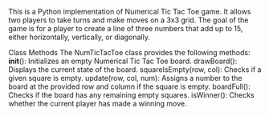 This is a Python implementation of Numerical Tic Tac Toe game. It allows two players to take turns and make moves on a 3x3 grid. The goal of the game is for a player to create a line of three numbers that add up to 15, either horizontally, vertically, or diagonally.

Class Methods
The NumTicTacToe class provides the following methods:
__init__(): Initializes an empty Numerical Tic Tac Toe board.
drawBoard(): Displays the current state of the board.
squareIsEmpty(row, col): Checks if a given square is empty.
update(row, col, num): Assigns a number to the board at the provided row and column if the square is empty.
boardFull(): Checks if the board has any remaining empty squares.
isWinner(): Checks whether the current player has made a winning move.
